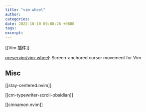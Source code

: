 ```yaml
---
title: "vim-wheel"
author: 
categories: 
date: 2022-10-10 09:08:26 +0800
tags: 
excerpt: 
---
```




[[Vim 插件]]

[preservim/vim-wheel](https://github.com/preservim/vim-wheel): Screen-anchored cursor movement for Vim








## Misc

[[stay-centered.nvim]]

[[cm-typewriter-scroll-obsidian]]

[[cinnamon.nvim]]





